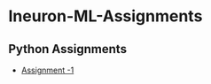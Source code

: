 # Ineuron-ML-Assignments
## Python Assignments

- [Assignment -1](https://github.com/MihirMore/Ineuron-Assignments/tree/main/Assignment-1)
